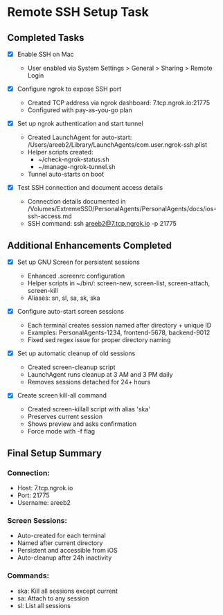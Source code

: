# Remote SSH Setup Task

## Completed Tasks

- [x] Enable SSH on Mac
  - User enabled via System Settings > General > Sharing > Remote Login
  
- [x] Configure ngrok to expose SSH port
  - Created TCP address via ngrok dashboard: 7.tcp.ngrok.io:21775
  - Configured with pay-as-you-go plan
  
- [x] Set up ngrok authentication and start tunnel
  - Created LaunchAgent for auto-start: /Users/areeb2/Library/LaunchAgents/com.user.ngrok-ssh.plist
  - Helper scripts created:
    - ~/check-ngrok-status.sh
    - ~/manage-ngrok-tunnel.sh
  - Tunnel auto-starts on boot
  
- [x] Test SSH connection and document access details
  - Connection details documented in /Volumes/ExtremeSSD/PersonalAgents/PersonalAgents/docs/ios-ssh-access.md
  - SSH command: ssh areeb2@7.tcp.ngrok.io -p 21775

## Additional Enhancements Completed

- [x] Set up GNU Screen for persistent sessions
  - Enhanced .screenrc configuration
  - Helper scripts in ~/bin/: screen-new, screen-list, screen-attach, screen-kill
  - Aliases: sn, sl, sa, sk, ska
  
- [x] Configure auto-start screen sessions
  - Each terminal creates session named after directory + unique ID
  - Examples: PersonalAgents-1234, frontend-5678, backend-9012
  - Fixed sed regex issue for proper directory naming
  
- [x] Set up automatic cleanup of old sessions
  - Created screen-cleanup script
  - LaunchAgent runs cleanup at 3 AM and 3 PM daily
  - Removes sessions detached for 24+ hours
  
- [x] Create screen kill-all command
  - Created screen-killall script with alias 'ska'
  - Preserves current session
  - Shows preview and asks confirmation
  - Force mode with -f flag

## Final Setup Summary

### Connection:
- Host: 7.tcp.ngrok.io
- Port: 21775
- Username: areeb2

### Screen Sessions:
- Auto-created for each terminal
- Named after current directory
- Persistent and accessible from iOS
- Auto-cleanup after 24h inactivity

### Commands:
- ska: Kill all sessions except current
- sa: Attach to any session
- sl: List all sessions